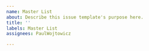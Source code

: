 ```yaml
---
name: Master List
about: Describe this issue template's purpose here.
title: ''
labels: Master List
assignees: PaulWojtowicz

---
```



